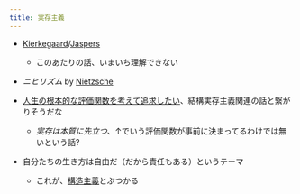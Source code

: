 ```yaml
---
title: 実存主義
---
```


* [Kierkegaard](Kierkegaard.md)/[Jaspers](Jaspers.md)
  
  * このあたりの話、いまいち理解できない
* *ニヒリズム* by [Nietzsche](Nietzsche.md)

* [人生の根本的な評価関数を考えて追求したい](%E4%BA%BA%E7%94%9F%E3%81%AE%E6%A0%B9%E6%9C%AC%E7%9A%84%E3%81%AA%E8%A9%95%E4%BE%A1%E9%96%A2%E6%95%B0%E3%82%92%E8%80%83%E3%81%88%E3%81%A6%E8%BF%BD%E6%B1%82%E3%81%97%E3%81%9F%E3%81%84.md)、結構実存主義関連の話と繋がりそうだな
  
  * *実存は本質に先立つ*、↑でいう評価関数が事前に決まってるわけでは無いという話?
* 自分たちの生き方は自由だ（だから責任もある）というテーマ
  
  * これが、[構造主義](%E6%A7%8B%E9%80%A0%E4%B8%BB%E7%BE%A9.md)とぶつかる
